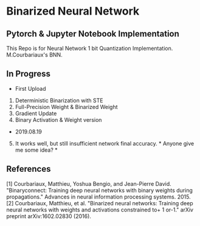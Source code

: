 # Binarized Neural Network 
## Pytorch & Jupyter Notebook Implementation
This Repo is for Neural Network 1 bit Quantization Implementation.
M.Courbariaux's BNN.


## In Progress 
- First Upload
1. Deterministic Binarization with STE 
2. Full-Precision Weight & Binarized Weight
3. Gradient Update
4. Binary Activation & Weight version

- 2019.08.19
5. It works well, but still insufficient network final accuracy. * Anyone give me some idea? *


## References
[1] Courbariaux, Matthieu, Yoshua Bengio, and Jean-Pierre David. "Binaryconnect: Training deep neural networks with binary weights during propagations." Advances in neural information processing systems. 2015.
[2] Courbariaux, Matthieu, et al. "Binarized neural networks: Training deep neural networks with weights and activations constrained to+ 1 or-1." arXiv preprint arXiv:1602.02830 (2016).
